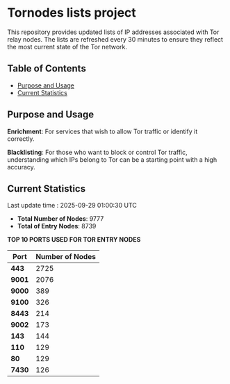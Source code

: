 # Tornodes lists project

This repository provides updated lists of IP addresses associated with Tor relay nodes. The lists are refreshed every 30 minutes to ensure they reflect the most current state of the Tor network.

## Table of Contents

- [Purpose and Usage](#purpose-and-usage)
- [Current Statistics](#current-statistics)


## Purpose and Usage

**Enrichment**: For services that wish to allow Tor traffic or identify it correctly.

**Blacklisting**: For those who want to block or control Tor traffic, understanding which IPs belong to Tor can be a starting point with a high accuracy.

## Current Statistics

Last update time : 2025-09-29 01:00:30 UTC

- **Total Number of Nodes**: 9777
- **Total of Entry Nodes**: 8739

**TOP 10 PORTS USED FOR TOR ENTRY NODES**

| **Port** | **Number of Nodes** |
|------|-----------------|
| **443**   | 2725  |
| **9001**   | 2076  |
| **9000**   | 389  |
| **9100**   | 326  |
| **8443**   | 214  |
| **9002**   | 173  |
| **143**   | 144  |
| **110**   | 129  |
| **80**   | 129  |
| **7430**   | 126  |

